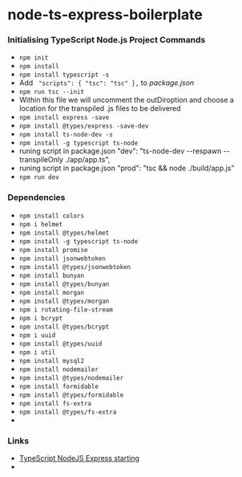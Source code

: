 # node-ts-express-boilerplate

### Initialising TypeScript Node.js Project Commands

- ```npm init```
- ```npm install```
- ```npm install typescript -s```
- Add ``` "scripts": {
    "tsc": "tsc"
},``` to *package.json* 
- ```npm run tsc --init```
- Within this file we will uncomment the outDiroption and choose a location for the transpiled .js files to be delivered
- ```npm install express -save```
- ```npm install @types/express -save-dev```
- ```npm install ts-node-dev -s```
- ```npm install -g typescript ts-node```
- runing script in package.json "dev": "ts-node-dev --respawn --transpileOnly ./app/app.ts",
- runing script in package.json "prod": "tsc && node ./build/app.js"
- ```npm run dev```

### Dependencies

- ```npm install colors```
- ```npm i helmet```
- ```npm install @types/helmet```
- ```npm install -g typescript ts-node```
- ```npm install promise```
- ```npm install jsonwebtoken```
- ```npm install @types/jsonwebtoken```
- ```npm install bunyan```
- ```npm install @types/bunyan```
- ```npm install morgan```
- ```npm install @types/morgan```
- ```npm i rotating-file-stream```
- ```npm i bcrypt```
- ```npm install @types/bcrypt```
- ```npm i uuid```
- ```npm install @types/uuid```
- ```npm i util```
- ```npm install mysql2```
- ```npm install nodemailer```
- ```npm install @types/nodemailer```
- ```npm install formidable```
- ```npm install @types/formidable```
- ```npm install fs-extra```
- ```npm install @types/fs-extra```
- 



### Links

- [TypeScript NodeJS Express starting](https://medium.com/javascript-in-plain-english/typescript-with-node-and-express-js-why-when-and-how-eb6bc73edd5d)
- 
